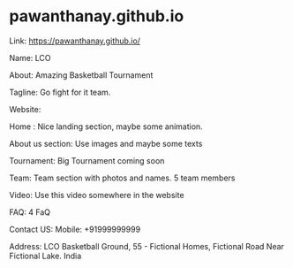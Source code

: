 # pawanthanay.github.io

Link: https://pawanthanay.github.io/

Name: LCO


About: Amazing Basketball Tournament

Tagline: Go fight for it team.


Website:

Home : Nice landing section, maybe some animation.


About us section: Use images and maybe some texts


Tournament: Big Tournament coming soon


Team: Team section with photos and names. 5 team members


Video: Use this video somewhere in the website


FAQ: 4 FaQ


Contact US: Mobile: +91999999999


Address: LCO Basketball Ground,
55 - Fictional Homes, Fictional Road
Near Fictional Lake. 
India
